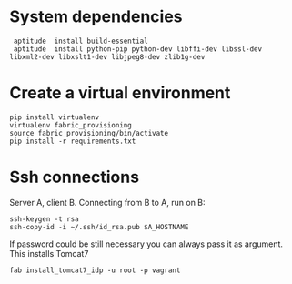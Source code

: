 # System dependencies
 ````
  aptitude  install build-essential
  aptitude  install python-pip python-dev libffi-dev libssl-dev libxml2-dev libxslt1-dev libjpeg8-dev zlib1g-dev
 ````

# Create a virtual environment
 ````
 pip install virtualenv		
 virtualenv fabric_provisioning
 source fabric_provisioning/bin/activate	
 pip install -r requirements.txt
 ````		

# Ssh connections

Server A, client B.
Connecting from B to A, run on B:
 
 ````
 ssh-keygen -t rsa
 ssh-copy-id -i ~/.ssh/id_rsa.pub $A_HOSTNAME
 ````		

If password could be still necessary you can always pass it as argument. This installs Tomcat7
````
fab install_tomcat7_idp -u root -p vagrant
````
